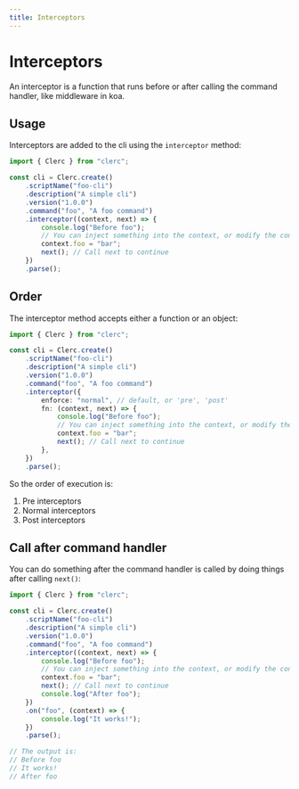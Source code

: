 ```yaml
---
title: Interceptors
---
```


# Interceptors

An interceptor is a function that runs before or after calling the command handler, like middleware in koa.

## Usage

Interceptors are added to the cli using the `interceptor` method:

```ts
import { Clerc } from "clerc";

const cli = Clerc.create()
	.scriptName("foo-cli")
	.description("A simple cli")
	.version("1.0.0")
	.command("foo", "A foo command")
	.interceptor((context, next) => {
		console.log("Before foo");
		// You can inject something into the context, or modify the context
		context.foo = "bar";
		next(); // Call next to continue
	})
	.parse();
```

## Order

The interceptor method accepts either a function or an object:

```ts
import { Clerc } from "clerc";

const cli = Clerc.create()
	.scriptName("foo-cli")
	.description("A simple cli")
	.version("1.0.0")
	.command("foo", "A foo command")
	.interceptor({
		enforce: "normal", // default, or 'pre', 'post'
		fn: (context, next) => {
			console.log("Before foo");
			// You can inject something into the context, or modify the context
			context.foo = "bar";
			next(); // Call next to continue
		},
	})
	.parse();
```

So the order of execution is:

1. Pre interceptors
2. Normal interceptors
3. Post interceptors

## Call after command handler

You can do something after the command handler is called by doing things after calling `next()`:

```ts
import { Clerc } from "clerc";

const cli = Clerc.create()
	.scriptName("foo-cli")
	.description("A simple cli")
	.version("1.0.0")
	.command("foo", "A foo command")
	.interceptor((context, next) => {
		console.log("Before foo");
		// You can inject something into the context, or modify the context
		context.foo = "bar";
		next(); // Call next to continue
		console.log("After foo");
	})
	.on("foo", (context) => {
		console.log("It works!");
	})
	.parse();

// The output is:
// Before foo
// It works!
// After foo
```
